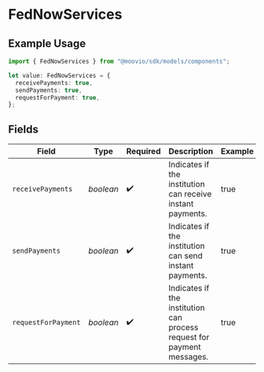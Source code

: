 # FedNowServices

## Example Usage

```typescript
import { FedNowServices } from "@moovio/sdk/models/components";

let value: FedNowServices = {
  receivePayments: true,
  sendPayments: true,
  requestForPayment: true,
};
```

## Fields

| Field                                                                  | Type                                                                   | Required                                                               | Description                                                            | Example                                                                |
| ---------------------------------------------------------------------- | ---------------------------------------------------------------------- | ---------------------------------------------------------------------- | ---------------------------------------------------------------------- | ---------------------------------------------------------------------- |
| `receivePayments`                                                      | *boolean*                                                              | :heavy_check_mark:                                                     | Indicates if the institution can receive instant payments.             | true                                                                   |
| `sendPayments`                                                         | *boolean*                                                              | :heavy_check_mark:                                                     | Indicates if the institution can send instant payments.                | true                                                                   |
| `requestForPayment`                                                    | *boolean*                                                              | :heavy_check_mark:                                                     | Indicates if the institution can process request for payment messages. | true                                                                   |